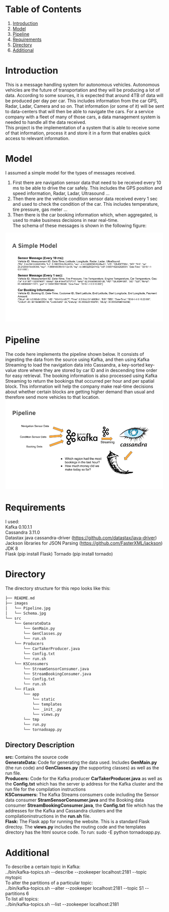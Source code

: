 # Table of Contents
1. [Introduction](README.md#Introduction)
2. [Model](README.md#Model)
3. [Pipeline](README.md#Pipeline)
4. [Requirements](README.md#Requirements)
5. [Directory](README.md#Directory)
6. [Additional](README.md#Additional)

# Introduction
This is a message handling system for autonomous vehicles. Autonomous vehicles are the future of transportation and they will be producing a lot of data. According to some sources, it is expected that around 4TB of data will be produced per day per car. This includes information from the car GPS, Radar, Ladar, Camera and so on. That information (or some of it) will be sent to data-centers that will then be able to navigate the cars. For a service company with a fleet of many of those cars, a data management system is needed to handle all the data received.  
This project is the implementation of a system that is able to receive some of that information, process it and store it in a form that enables quick access to relevant information.

# Model
I assumed a simple model for the types of messages received.  
1. First there are navigation sensor data that need to be received every 10 ms to be able to drive the car safely. This includes the GPS position and speed information, Radar, Ladar, Ultrasound ...  
2. Then there are the vehicle condition sensor data received every 1 sec and used to check the condition of the car. This includes temperature, tire pressure, gas meter ...  
3. Then there is the car booking information which, when aggregated, is used to make business decisions in near real-time.  
The schema of these messages is shown in the following figure:  
<img src="./images/Schema.jpg" width="500">

# Pipeline
The code here implements the pipeline shown below. It consists of ingesting the data from the source using Kafka, and then using Kafka Streaming to load the navigation data into Cassandra, a key-sorted key-value store where they are stored by car ID and in descending time order for easy retrieval. The booking information is also processed using Kafka Streaming to return the bookings that occurred per hour and per spatial block. This information will help the company make real-time decisions about whether certain blocks are getting higher demand than usual and therefore send more vehicles to that location.  
<img src="./images/Pipeline.jpg" width="500">

# Requirements
I used:  
Kafka 0.10.1.1   
Cassandra 3.11.0  
Datastax java cassandra-driver (https://github.com/datastax/java-driver)  
Jackson libraries for JSON Parsing (https://github.com/FasterXML/jackson)
JDK 8  
Flask (pip install Flask)
Tornado (pip install tornado)

# Directory
The directory structure for this repo looks like this:

    ├── README.md 
    ├── images
    │   └── Pipeline.jpg
    │   └── Schema.jpg
    └── src
        └── GenerateData
            └── GenMain.py
            └── GenClasses.py
            └── run.sh
        └── Producers
            └── CarTakerProducer.java
            └── Config.txt
            └── run.sh
        └── KSConsumers
            └── StreamSensorConsumer.java
            └── StreamBookingConsumer.java
            └── Config.txt
            └── run.sh
        └── Flask
            └── app
                └── static
                └── templates
                └── _init_.py
                └── views.py
            └── tmp
            └── run.py
            └── tornadoapp.py


## Directory Description
**src:** Contains the source code  
**GenerateData:** Code for generating the data used. Includes **GenMain.py** (the run code) and **GenClasses.py** (the supporting classes) as well as the run file.  
**Producers:** Code for the Kafka producer **CarTakerProducer.java** as well as the **Config.txt** which has the server ip address for the Kafka cluster and the run file for the compilation instructions  
**KSConsumers:** The Kafka Streams consumers code including the Sensor data consumer **StramSensorConsumer.java** and the Booking data consumer **StreamBookingConsumer.java**, the **Config.txt** file which has the addresses for the Kafka and Cassandra clusters and the compilationinstructions in the **run.sh** file.  
**Flask:** The Flask app for running the website. This is a standard Flask directoy. The **views.py** includes the routing code and the templates directory has the html source code. To run: sudo -E python tornadoapp.py.

# Additional
To describe a certain topic in Kafka:  
../bin/kafka-topics.sh --describe --zookeeper localhost:2181 --topic mytopic  
To alter the partitions of a particular topic:  
../bin/kafka-topics.sh --alter --zookeeper localhost:2181 --topic S1 --partitions 6  
To list all topics:  
../bin/kafka-topics.sh --list --zookeeper localhost:2181  



